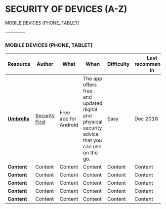 # SECURITY OF DEVICES (A-Z)

[MOBILE DEVICES (PHONE, TABLET)](#mobile-devices-phone-tablet)

<p>----------</p>

### MOBILE DEVICES (PHONE, TABLET)

Resource | Author | What | When | Difficulty | Last recommended in
------------ | ------------- | ------------- | ------------- | ------------- | -------------
**[Umbrella](https://secfirst.org/umbrella/)** | [Security First](https://secfirst.org/about/) | Free app for Android | The app offers free and updated digital and physical security advice that you can use on the go. | Easy | Dec 2018
**Content** | Content | Content | Content | Content | Content
**Content** | Content | Content | Content | Content | Content
**Content** | Content | Content | Content | Content | Content
**Content** | Content | Content | Content | Content | Content
**Content** | Content | Content | Content | Content | Content
